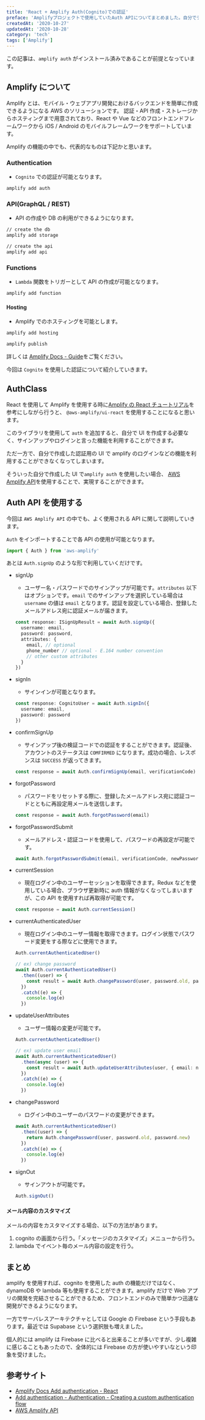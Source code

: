 ```yaml
---
title: 'React + Amplify Auth(Cognito)での認証'
preface: 'Amplifyプロジェクトで使用していたAuth APIについてまとめました。自分でデザインしたUIでAuthを利用する際のTIPSを簡単に紹介します。'
createdAt: '2020-10-27'
updatedAt: '2020-10-28'
category: 'tech'
tags: ['Amplify']
---
```


この記事は、`amplify auth` がインストール済みであることが前提となっています。

## Amplify について

Amplify とは、モバイル・ウェブアプリ開発におけるバックエンドを簡単に作成できるようになる AWS のソリューションです。
認証・API 作成・ストレージからホスティングまで用意されており、React や Vue などのフロントエンドフレームワークから iOS / Android のモバイルフレームワークをサポートしています。

Amplify の機能の中でも、代表的なものは下記かと思います。

### Authentication

- `Cognito` での認証が可能となります。

```bash
amplify add auth
```

### API(GraphQL / REST)

- API の作成や DB の利用ができるようになります。

```bash
// create the db
amplify add storage

// create the api
amplify add api
```

### Functions

- `Lambda` 関数をトリガーとして API の作成が可能となります。

```bash
amplify add function
```

#### Hosting

- Amplify でのホスティングを可能とします。

```bash
amplify add hosting

amplify publish
```

詳しくは [Amplify Docs - Guide](https://docs.amplify.aws/guides/q/platform/js)をご覧ください。

今回は `Cognito` を使用した認証について紹介していきます。

## AuthClass

React を使用して Amplify を使用する時に[Amplify の React チュートリアル](https://docs.amplify.aws/start/getting-started/setup/q/integration/react)を参考にしながら行うと、 `@aws-amplify/ui-react` を使用することになると思います。

このライブラリを使用して `auth` を追加すると、自分で UI を作成する必要なく、サインアップやログインと言った機能を利用することができます。

ただ一方で、自分で作成した認証用の UI で amplify のログインなどの機能を利用することができなくなってしまいます。

そういった自分で作成した UI で`amplify auth` を使用したい場合、 [AWS Amplify API](https://aws-amplify.github.io/amplify-js/api/classes/authclass.html)を使用することで、実現することができます。

## Auth API を使用する

今回は `AWS Amplify API` の中でも、よく使用される API に関して説明していきます。

`Auth` をインポートすることで各 API の使用が可能となります。

```typescript
import { Auth } from 'aws-amplify'
```

あとは `Auth.signUp` のような形で利用していくだけです。

- signUp
  - ユーザー名・パスワードでのサインアップが可能です。`attributes` 以下はオプションです。`email` でのサインアップを選択している場合は `username` の値は `email` となります。認証を設定している場合、登録したメールアドレス宛に認証メールが届きます。
  ```typescript
  const response: ISignUpResult = await Auth.signUp({
    username: email,
    password: password,
    attributes: {
      email, // optional
      phone_number // optional - E.164 number convention
      // other custom attributes
    }
  })
  ```
- signIn

  - サインインが可能となります。

  ```typescript
  const response: CognitoUser = await Auth.signIn({
    username: email,
    password: password
  })
  ```

- confirmSignUp

  - サインアップ後の検証コードでの認証をすることができます。認証後、アカウントのステータスは `COMFIRMED` になります。成功の場合、レスポンスは `SUCCESS` が返ってきます。

  ```typescript
  const response = await Auth.confirmSignUp(email, verificationCode)
  ```

- forgotPassword

  - パスワードをリセットする際に、登録したメールアドレス宛に認証コードとともに再設定用メールを送信します。

  ```typescript
  const response = await Auth.forgotPassword(email)
  ```

- forgotPasswordSubmit

  - メールアドレス・認証コードを使用して、パスワードの再設定が可能です。

  ```typescript
  await Auth.forgotPasswordSubmit(email, verificationCode, newPassword)
  ```

- currentSession

  - 現在ログイン中のユーザーセッションを取得できます。Redux などを使用している場合、ブラウザ更新時に auth 情報がなくなってしまいますが、この API を使用すれば再取得が可能です。

  ```typescript
  const response = await Auth.currentSession()
  ```

- currentAuthenticatedUser

  - 現在ログイン中のユーザー情報を取得できます。ログイン状態でパスワード変更をする際などに使用できます。

  ```typescript
  Auth.currentAuthenticatedUser()

  // ex) change password
  await Auth.currentAuthenticatedUser()
    .then((user) => {
      const result = await Auth.changePassword(user, password.old, password.new)
    })
    .catch((e) => {
      console.log(e)
    })
  ```

- updateUserAttributes

  - ユーザー情報の変更が可能です。

  ```typescript
  Auth.currentAuthenticatedUser()

  // ex) update user email
  await Auth.currentAuthenticatedUser()
    .then(async (user) => {
      const result = await Auth.updateUserAttributes(user, { email: newEmail })
    })
    .catch((e) => {
      console.log(e)
    })
  ```

- changePassword

  - ログイン中のユーザーのパスワードの変更ができます。

  ```typescript
  await Auth.currentAuthenticatedUser()
    .then((user) => {
      return Auth.changePassword(user, password.old, password.new)
    })
    .catch((e) => {
      console.log(e)
    })
  ```

- signOut

  - サインアウトが可能です。

  ```typescript
  Auth.signOut()
  ```

#### メール内容のカスタマイズ

メールの内容をカスタマイズする場合、以下の方法があります。

1. cognito の画面から行う。「メッセージのカスタマイズ」メニューから行う。
2. lambda でイベント毎のメール内容の設定を行う。

## まとめ

amplify を使用すれば、cognito を使用した auth の機能だけではなく、dynamoDB や lambda 等も使用することができます。amplify だけで Web アプリの開発を完結させることができるため、フロントエンドのみで簡単かつ迅速な開発ができるようになります。

一方でサーバレスアーキテクチャとしては Google の Firebase という手段もあります。最近では Supabase という選択肢も増えました。

個人的には amplify は Firebase に比べると出来ることが多いですが、少し複雑に感じることもあったので、全体的には Firebase の方が使いやすいなという印象を受けました。

## 参考サイト

- [Amplify Docs Add authentication - React](https://docs.amplify.aws/start/getting-started/auth/q/integration/react#create-login-ui)
- [Add authentication - Authentication - Creating a custom authentication flow](https://docs.amplify.aws/guides/authentication/custom-auth-flow/q/platform/js)
- [AWS Amplify API](https://aws-amplify.github.io/amplify-js/api/classes/authclass.html)

